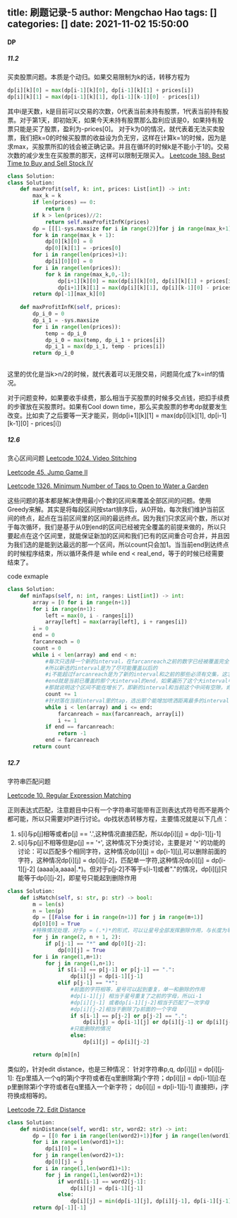 title: 刷题记录-5
author: Mengchao Hao
tags: []
categories: []
date: 2021-11-02 15:50:00
---
#### DP
##### 11.2
买卖股票问题。本质是个动归。如果交易限制为k的话，转移方程为
```python
dp[i][k][0] = max(dp[i-1][k][0], dp[i-1][k][1] + prices[i])
dp[i][k][1] = max(dp[i-1][k][1], dp[i-1][k-1][0] - prices[i])
```
其中i是天数，k是目前可以交易的次数，0代表当前未持有股票，1代表当前持有股票。对于第1天，即初始天，如果今天未持有股票那么盈利应该是0，如果持有股票只能是买了股票，盈利为-prices[0]。 对于k为0的情况，就代表着无法买卖股票，我们把k=0的时候买股票的收益设为负无穷，这样在计算k=1的时候，因为是求max，买股票所扣的钱会被正确记录。并且在循环的时候k是不能小于1的。交易次数的减少发生在买股票的那天，这样可以限制无限买入。
[Leetcode 188. Best Time to Buy and Sell Stock IV](https://leetcode.com/problems/best-time-to-buy-and-sell-stock-iv/)

```python
class Solution:
class Solution:
    def maxProfit(self, k: int, prices: List[int]) -> int:
        max_k = k
        if len(prices) == 0:
            return 0
        if k > len(prices)//2:
            return self.maxProfitInfK(prices)
        dp = [[[1-sys.maxsize for i in range(2)]for j in range(max_k+1)] for _ in range(len(prices)+1)]
        for k in range(max_k + 1):
            dp[0][k][0] = 0
            dp[0][k][1] = -prices[0]
        for i in range(len(prices)+1):
            dp[i][0][0] = 0
        for i in range(len(prices)):
            for k in range(max_k,0,-1):
                dp[i+1][k][0] = max(dp[i][k][0], dp[i][k][1] + prices[i])
                dp[i+1][k][1] = max(dp[i][k][1], dp[i][k-1][0] - prices[i])
        return dp[-1][max_k][0]
                
    def maxProfitInfK(self, prices):
        dp_i_0 = 0
        dp_i_1 = -sys.maxsize
        for i in range(len(prices)):
            temp = dp_i_0
            dp_i_0 = max(temp, dp_i_1 + prices[i])
            dp_i_1 = max(dp_i_1, temp - prices[i])
        return dp_i_0
                
```
这里的优化是当k>n/2的时候，就代表着可以无限交易，问题简化成了k=inf的情况。

对于问题变种，如果要收手续费，那么相当于买股票的时候多交点钱，把扣手续费的步骤放在买股票时。如果有Cool down time，那么买卖股票的参考dp就要发生改变。比如卖了之后要等一天才能买，则dp[i+1][k][1] = max(dp[i][k][1], dp[i-1][k-1][0] - prices[i])

##### 12.6
贪心区间问题
[Leetcode 1024. Video Stitching](https://leetcode.com/problems/video-stitching/)

[Leetcode 45. Jump Game II](https://leetcode.com/problems/jump-game-ii/)

[Leetcode 1326. Minimum Number of Taps to Open to Water a Garden](https://leetcode.com/problems/minimum-number-of-taps-to-open-to-water-a-garden/)

这些问题的基本都是解决使用最小个数的区间来覆盖全部区间的问题。使用Greedy来解。其实是将每段区间按start排序后，从0开始，每次我们维护当前区间的终点，起点在当前区间里的区间的最远终点。因为我们只求区间个数，所以对于每次循环，我们是基于从0到end的区间已经被完全覆盖的前提来做的，所以只要起点在这个区间里，就能保证新加的区间和我们已有的区间重合可合并，并且因为我们选的是能到达最远的那一个区间，所以count只会加1。当当前end到达终点的时候程序结束，所以循环条件是  while end < real_end，等于的时候已经需要结束了。

code exmaple

```python
class Solution:
    def minTaps(self, n: int, ranges: List[int]) -> int:
        array = [0 for i in range(n+1)]
        for i in range(n+1):
            left = max(0, i - ranges[i])
            array[left] = max(array[left], i + ranges[i])
        i = 0
        end = 0
        farcanreach = 0
        count = 0
        while i < len(array) and end < n:
            #每次只选择一个新的interval，在farcanreach之前的数字已经被覆盖完全了
            #所以新选的interval是为了尽可能覆盖以后的
            #i不能超过farcanreach是为了新的interval和之前的那些必须有交集，这才不会漏
            #end就是当前已覆盖的那个大interval的end，如果遍历了这个大interval中的数字也不能更新farcanreach
            #那就说明这个区间不能在增长了，即新的interval和当前这个中间有空隙，肯定不符合题目要求了
            count += 1
            #针对落在当前interval里的tap，选出那个能增加喷洒距离最多的interval
            while i < len(array) and i <= end:
                farcanreach = max(farcanreach, array[i])
                i += 1
            if end == farcanreach:
                return -1
            end = farcanreach
        return count
```

##### 12.7

字符串匹配问题

[Leetcode 10. Regular Expression Matching](https://leetcode.com/problems/regular-expression-matching/)

正则表达式匹配，注意题目中只有一个字符串可能带有正则表达式符号而不是两个都可能，所以只需要对P进行讨论。dp找状态转移方程，主要情况就是以下几点：
1. s[i]与p[j]相等或者p[j] == '.',这种情况直接匹配，所以dp[i][j] = dp[i-1][j-1]
2. s[i]与p[j]不相等但是p[j] == '`*`', 这种情况下分类讨论，主要是对 '`*`'的功能的讨论：可以匹配多个相同字符，这种情况dp[i][j] = dp[i-1][j],可以删除前面的字符，这种情况dp[i][j] = dp[i][j-2]，匹配单一字符,这种情况dp[i][j] = dp[i-1][j-2] (aaaa|a,aaaa|.*)。但对于p[j-2]不等于s[i-1]或者"."的情况，dp[i][j]只能等于dp[i][j-2]，即星号只能起到删除作用

```python
class Solution:
    def isMatch(self, s: str, p: str) -> bool:
        m = len(s)
        n = len(p)
        dp = [[False for i in range(n+1)] for j in range(m+1)]
        dp[0][0] = True
        #特殊情况处理，对于p = (.*)*的形式，可以让星号全部发挥删除作用，与长度为零的s匹配
        for j in range(2, n + 1, 2):
            if p[j-1] == "*" and dp[0][j-2]:
                dp[0][j] = True
        for i in range(1,m+1):
            for j in range(1,n+1):
                if s[i-1] == p[j-1] or p[j-1] == ".":
                    dp[i][j] = dp[i-1][j-1]
                elif p[j-1] == "*":
                    #前面的字符相等，星号可以起到重复，单一和删除的作用
                    #dp[i-1][j] 相当于星号重复了之前的字母，所以i-1
                    #dp[i][j-1] 或者dp[i-1][j-2]相当于匹配了一次字母
                    #dp[i][j-2]相当于删除了p前面的一个字母
                    if s[i-1] == p[j-2] or p[j-2] == ".":
                        dp[i][j] = dp[i-1][j] or dp[i][j-1] or dp[i][j-2]
                    #只能删除的情况
                    else:
                        dp[i][j] = dp[i][j-2]

        return dp[m][n]
```
类似的，针对edit distance，也是三种情况： 针对字符串p,q, dp[i][j] = dp[i][j-1]: 在p里插入一个q的第j个字符或者在q里删除第j个字符；dp[i][j] = dp[i-1][j]:在p里删除第i个字符或者在q里插入一个新字符； dp[i][j] = dp[i-1][j-1] 直接把i，j字符换成相等的。

[Leetcode 72. Edit Distance](https://leetcode.com/problems/edit-distance/)

```python
class Solution:
    def minDistance(self, word1: str, word2: str) -> int:
        dp = [[0 for i in range(len(word2)+1)]for j in range(len(word1)+1)]
        for i in range(len(word1)+1):
            dp[i][0] = i
        for j in range(len(word2)+1):
            dp[0][j] = j
        for i in range(1,len(word1)+1):
            for j in range(1,len(word2)+1):
                if word1[i-1] == word2[j-1]:
                    dp[i][j] = dp[i-1][j-1]
                else:
                    dp[i][j] = min(dp[i-1][j], dp[i][j-1], dp[i-1][j-1] ) + 1
        return dp[-1][-1]
```